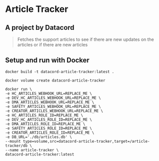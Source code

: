 # Article Tracker

## A project by Datacord

> Fetches the support articles to see if there are new updates on the articles or if there are new articles

## Setup and run with Docker

```docker
docker build -t datacord-article-tracker:latest .
```

```docker
docker volume create datacord-article-tracker
```

```docker
docker run \
-e HC_ARTICLES_WEBHOOK_URL=REPLACE_ME \
-e DEV_HC_ARTICLES_WEBHOOK_URL=REPLACE_ME \
-e DMA_ARTICLES_WEBHOOK_URL=REPLACE_ME \
-e SAFETY_ARTICLES_WEBHOOK_URL=REPLACE_ME \
-e CREATOR_ARTICLES_WEBHOOK_URL=REPLACE_ME \
-e HC_ARTICLES_ROLE_ID=REPLACE_ME \
-e DEV_HC_ARTICLES_ROLE_ID=REPLACE_ME \
-e DMA_ARTICLES_ROLE_ID=REPLACE_ME \
-e SAFETY_ARTICLES_ROLE_ID=REPLACE_ME \
-e CREATOR_ARTICLES_ROLE_ID=REPLACE_ME \
-e DB_URL='./db/articles.db' \
--mount type=volume,src=datacord-article-tracker,target=/article-tracker/db \
--name article-tracker \
datacord-article-tracker:latest
```